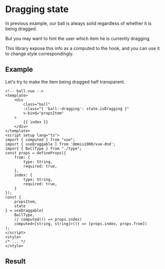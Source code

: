 # Dragging state

In previous example, our ball is always solid regardless of whether it is being dragged.

But you may want to hint the user which item he is currently dragging

This library expose this info as a computed to the hook,
and you can use it to change style correspondingly.

## Example

Let's try to make the item being dragged half transparent.

```html{5,27}
<!-- ball.vue -->
<template>
    <div
        class="ball"
        :class="{ 'ball--dragging': state.isDragging }"
        v-bind="propsItem"
    >
        {{ index }}
    </div>
</template>
<script setup lang="ts">
import { computed } from "vue";
import { useDraggable } from '@mmis1000/vue-dnd';
import { BallType } from "./type";
const props = defineProps({
    from: {
        type: String,
        required: true,
    },
    index: {
        type: String,
        required: true,
    }
});
const {
    propsItem,
    state
} = useDraggable(
    BallType,
    // computed(() => props.index)
    computed<[string, string]>(() => [props.index, props.from])
);
</script>
<style>
/* ... */
</style>
```

## Result

<example-wrapper title="example" source="https://github.com/mmis1000/vue-dnd/blob/master/docs/src/.vuepress/components/ExampleDraggingState/App.vue"><example-dragging-state-app></example-dragging-state-app></example-wrapper>
